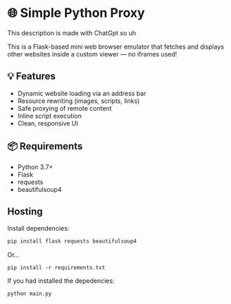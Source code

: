 # 🌐 Simple Python Proxy

This description is made with ChatGpt so uh

This is a Flask-based mini web browser emulator that fetches and displays other websites inside a custom viewer — no iframes used!

## 💡 Features

- Dynamic website loading via an address bar
- Resource rewriting (images, scripts, links)
- Safe proxying of remote content
- Inline script execution
- Clean, responsive UI

## 📦 Requirements

- Python 3.7+
- Flask
- requests
- beautifulsoup4
  
## Hosting

Install dependencies:

```bash
pip install flask requests beautifulsoup4
```
Or...

```
pip install -r requirements.txt
```


If you had installed the depedencies:
```bash
python main.py
